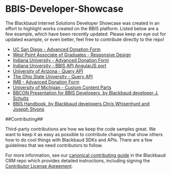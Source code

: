 BBIS-Developer-Showcase
=======================

The Blackbaud Internet Solutions Developer Showcase was created in an effort to highlight works created on the BBIS platform.  Listed below are a few example, which have been recently updated.  Please keep an eye out for updated example, or even better, feel free to contribute directly to the repo!

- [UC San Diego - Advanced Donation Form](https://giveto.ucsd.edu/)
- [West Point Associate of Graduates - Responsive Design](http://www.westpointaog.org/)
- [Indiana University - Advanced Donation Form](https://www.myiu.org/give-now)
- [Indiana University - BBIS API AngularJS port](https://github.com/IUCrimson/angular-bbis)
- [University of Arizona - Query API](http://uafoundation.org/NetCommunity/arizona-now)
- [The Ohio State University - Query API](https://connect1.osu.edu/alumni/sslpage.aspx?pid=496)
- [IMB - Advanced Donation Form](https://netcommunity.imb.org/giving-search-page)
- [University of Michigan - Custom Content Parts](http://designsandbox8.blackbaud.com/BBIS_ProfSvcs_Sandbox/u-of-m---leaders-and-best-slideshow-part)
- [BBCON Presentation for BBIS Developers, by Blackbaud developer J. Schultz](http://slides.com/jowenschultz/bbis-developer-showcase)
- [BBIS Handbook, by Blackbaud developers Chris Whisenhunt and Joseph Styons](http://www.bbdevnetwork.com/blogs/the-bbis-handbook/)

##Contributing##

Third-party contributions are how we keep the code samples great. We want to keep it as easy as possible to contribute changes that show others how to do cool things with Blackbaud SDKs and APIs. There are a few guidelines that we need contributors to follow.

For more information, see our [canonical contributing guide](https://github.com/blackbaud-community/Blackbaud-CRM/blob/master/CONTRIBUTING.md) in the Blackbaud CRM repo which provides detailed instructions, including signing the [Contributor License Agreement](http://developer.blackbaud.com/cla).

